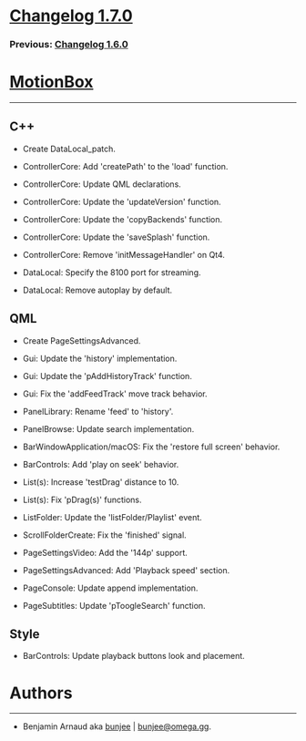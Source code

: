 # [Changelog 1.7.0](http://omega.gg/MotionBox/changes/1.7.0.html)

### Previous: [Changelog 1.6.0](1.6.0.html)

# [MotionBox](http://omega.gg/MotionBox)
---

## C++

- Create DataLocal_patch.

- ControllerCore: Add 'createPath' to the 'load' function.

- ControllerCore: Update QML declarations.

- ControllerCore: Update the 'updateVersion' function.

- ControllerCore: Update the 'copyBackends' function.

- ControllerCore: Update the 'saveSplash' function.

- ControllerCore: Remove 'initMessageHandler' on Qt4.

- DataLocal: Specify the 8100 port for streaming.

- DataLocal: Remove autoplay by default.


## QML

- Create PageSettingsAdvanced.

- Gui: Update the 'history' implementation.

- Gui: Update the 'pAddHistoryTrack' function.

- Gui: Fix the 'addFeedTrack' move track behavior.

- PanelLibrary: Rename 'feed' to 'history'.

- PanelBrowse: Update search implementation.

- BarWindowApplication/macOS: Fix the 'restore full screen' behavior.

- BarControls: Add 'play on seek' behavior.

- List(s): Increase 'testDrag' distance to 10.

- List(s): Fix 'pDrag(s)' functions.

- ListFolder: Update the 'listFolder/Playlist' event.

- ScrollFolderCreate: Fix the 'finished' signal.

- PageSettingsVideo: Add the '144p' support.

- PageSettingsAdvanced: Add 'Playback speed' section.

- PageConsole: Update append implementation.

- PageSubtitles: Update 'pToogleSearch' function.


## Style

- BarControls: Update playback buttons look and placement.


# Authors
---

- Benjamin Arnaud aka [bunjee](http://bunjee.me) | <bunjee@omega.gg>.
